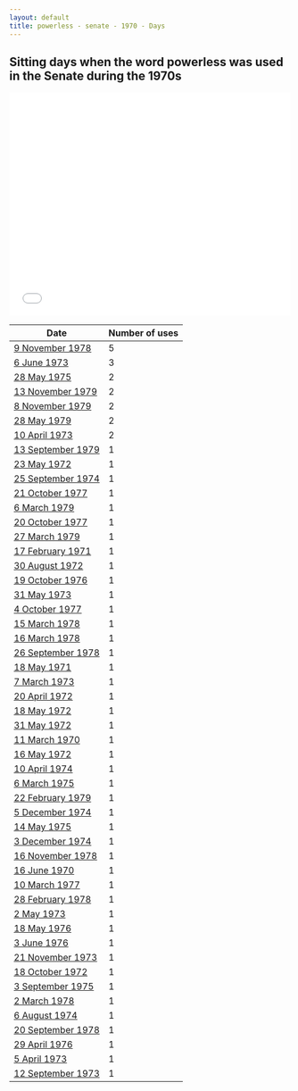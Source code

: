 ```yaml
---
layout: default
title: powerless - senate - 1970 - Days
---
```

## Sitting days when the word **powerless** was used in the Senate during the 1970s

<iframe width="100%" height="400" frameborder="0" scrolling="no" src="//plot.ly/~wragge/1769.embed"></iframe>

| Date | Number of uses |
|--------------|----------------|
|[9 November 1978](https://historichansard.net/senate/1978/19781109_senate_31_s79/)|5|
|[6 June 1973](https://historichansard.net/senate/1973/19730606_senate_28_s56/)|3|
|[28 May 1975](https://historichansard.net/senate/1975/19750528_senate_29_s64/)|2|
|[13 November 1979](https://historichansard.net/senate/1979/19791113_senate_31_s83/)|2|
|[8 November 1979](https://historichansard.net/senate/1979/19791108_senate_31_s83/)|2|
|[28 May 1979](https://historichansard.net/senate/1979/19790528_senate_31_s81/)|2|
|[10 April 1973](https://historichansard.net/senate/1973/19730410_senate_28_s55/)|2|
|[13 September 1979](https://historichansard.net/senate/1979/19790913_senate_31_s82/)|1|
|[23 May 1972](https://historichansard.net/senate/1972/19720523_senate_27_s52/)|1|
|[25 September 1974](https://historichansard.net/senate/1974/19740925_senate_29_s61/)|1|
|[21 October 1977](https://historichansard.net/senate/1977/19771021_senate_30_s75/)|1|
|[6 March 1979](https://historichansard.net/senate/1979/19790306_SENATE_31_S80/)|1|
|[20 October 1977](https://historichansard.net/senate/1977/19771020_senate_30_s75/)|1|
|[27 March 1979](https://historichansard.net/senate/1979/19790327_senate_31_s80/)|1|
|[17 February 1971](https://historichansard.net/senate/1971/19710217_senate_27_s47/)|1|
|[30 August 1972](https://historichansard.net/senate/1972/19720830_senate_27_s53/)|1|
|[19 October 1976](https://historichansard.net/senate/1976/19761019_senate_30_s69/)|1|
|[31 May 1973](https://historichansard.net/senate/1973/19730531_senate_28_s56/)|1|
|[4 October 1977](https://historichansard.net/senate/1977/19771004_senate_30_s74/)|1|
|[15 March 1978](https://historichansard.net/senate/1978/19780315_senate_31_s76/)|1|
|[16 March 1978](https://historichansard.net/senate/1978/19780316_senate_31_s76/)|1|
|[26 September 1978](https://historichansard.net/senate/1978/19780926_senate_31_s78/)|1|
|[18 May 1971](https://historichansard.net/senate/1971/19710518_senate_27_s48/)|1|
|[7 March 1973](https://historichansard.net/senate/1973/19730307_senate_28_s55/)|1|
|[20 April 1972](https://historichansard.net/senate/1972/19720420_senate_27_s51/)|1|
|[18 May 1972](https://historichansard.net/senate/1972/19720518_senate_27_s52/)|1|
|[31 May 1972](https://historichansard.net/senate/1972/19720531_senate_27_s52/)|1|
|[11 March 1970](https://historichansard.net/senate/1970/19700311_senate_27_s43/)|1|
|[16 May 1972](https://historichansard.net/senate/1972/19720516_senate_27_s52/)|1|
|[10 April 1974](https://historichansard.net/senate/1974/19740410_senate_28_s59/)|1|
|[6 March 1975](https://historichansard.net/senate/1975/19750306_senate_29_s63/)|1|
|[22 February 1979](https://historichansard.net/senate/1979/19790222_senate_31_s80/)|1|
|[5 December 1974](https://historichansard.net/senate/1974/19741205_senate_29_s62/)|1|
|[14 May 1975](https://historichansard.net/senate/1975/19750514_senate_29_s64/)|1|
|[3 December 1974](https://historichansard.net/senate/1974/19741203_senate_29_s62/)|1|
|[16 November 1978](https://historichansard.net/senate/1978/19781116_senate_31_s79/)|1|
|[16 June 1970](https://historichansard.net/senate/1970/19700616_senate_27_s44/)|1|
|[10 March 1977](https://historichansard.net/senate/1977/19770310_senate_30_s72/)|1|
|[28 February 1978](https://historichansard.net/senate/1978/19780228_senate_31_s76/)|1|
|[2 May 1973](https://historichansard.net/senate/1973/19730502_senate_28_s55/)|1|
|[18 May 1976](https://historichansard.net/senate/1976/19760518_senate_30_s68/)|1|
|[3 June 1976](https://historichansard.net/senate/1976/19760603_senate_30_s68/)|1|
|[21 November 1973](https://historichansard.net/senate/1973/19731121_senate_28_s58/)|1|
|[18 October 1972](https://historichansard.net/senate/1972/19721018_senate_27_s54/)|1|
|[3 September 1975](https://historichansard.net/senate/1975/19750903_senate_29_s65/)|1|
|[2 March 1978](https://historichansard.net/senate/1978/19780302_senate_31_s76/)|1|
|[6 August 1974](https://historichansard.net/senate/1974/19740806_senate_29_s60/)|1|
|[20 September 1978](https://historichansard.net/senate/1978/19780920_senate_31_s78/)|1|
|[29 April 1976](https://historichansard.net/senate/1976/19760429_senate_30_s68/)|1|
|[5 April 1973](https://historichansard.net/senate/1973/19730405_senate_28_s55/)|1|
|[12 September 1973](https://historichansard.net/senate/1973/19730912_senate_28_s57/)|1|

